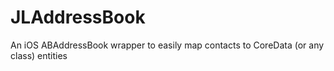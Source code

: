 JLAddressBook
=============

An iOS ABAddressBook wrapper to easily map contacts to CoreData (or any class) entities
